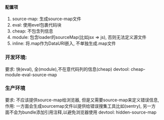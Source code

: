 #### 配置项
1. source-map: 生成source-map文件
2. eval: 使用evel包裹代码块
3. cheap: 不包含列信息
4. module: 包含loader的sourceMap(比如jsx => js), 否则无法定义源文件
5. inline: 将.map作为DataURI嵌入, 不单独生成.map文件

### 开发环境:
要求: 快(eval), 全(module),不在意代码列的信息(cheap)
devtool: cheap-module-eval-source-map

### 生产环境
要求: 不应该提供source-map给浏览器, 但是又需要source-map来定义错误信息,
作用: 一方面会生成sourcemap文件以提供给错误搜集工具比如(sentry), 另一方面不会为bundle添加引用注释,以避免浏览器使用
devtool: hidden-source-map
